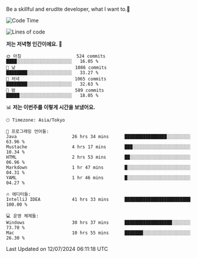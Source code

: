 Be a skillful and erudite developer, what I want to.👶

<!--START_SECTION:waka-->
![Code Time](http://img.shields.io/badge/Code%20Time-1%2C046%20hrs%2041%20mins-blue)

![Lines of code](https://img.shields.io/badge/%EC%A0%80%EB%8A%94%20%EC%97%AC%ED%83%9C%EA%B9%8C%EC%A7%80%20-2.7%20million%20%EC%A4%84%EC%9D%98%20%EC%BD%94%EB%93%9C%EB%A5%BC%20%EC%9E%91%EC%84%B1%ED%96%88%EC%96%B4%EC%9A%94.-blue)

**저는 저녁형 인간이에요. 🦉** 

```text
🌞 아침                     524 commits         ████░░░░░░░░░░░░░░░░░░░░░   16.05 % 
🌆 낮　                     1086 commits        ████████░░░░░░░░░░░░░░░░░   33.27 % 
🌃 저녁                     1065 commits        ████████░░░░░░░░░░░░░░░░░   32.63 % 
🌙 밤　                     589 commits         █████░░░░░░░░░░░░░░░░░░░░   18.05 % 
```


📊 **저는 이번주를 이렇게 시간을 보냈어요.** 

```text
🕑︎ Timezone: Asia/Tokyo

💬 프로그래밍 언어들: 
Java                     26 hrs 34 mins      ████████████████░░░░░░░░░   63.96 % 
Mustache                 4 hrs 17 mins       ███░░░░░░░░░░░░░░░░░░░░░░   10.34 % 
HTML                     2 hrs 53 mins       ██░░░░░░░░░░░░░░░░░░░░░░░   06.96 % 
Markdown                 1 hr 47 mins        █░░░░░░░░░░░░░░░░░░░░░░░░   04.31 % 
YAML                     1 hr 46 mins        █░░░░░░░░░░░░░░░░░░░░░░░░   04.27 % 

🔥 에디터들: 
IntelliJ IDEA            41 hrs 33 mins      █████████████████████████   100.00 % 

💻 운영 체제들: 
Windows                  30 hrs 37 mins      ██████████████████░░░░░░░   73.70 % 
Mac                      10 hrs 55 mins      ███████░░░░░░░░░░░░░░░░░░   26.30 % 
```


 Last Updated on 12/07/2024 06:11:18 UTC
<!--END_SECTION:waka-->

